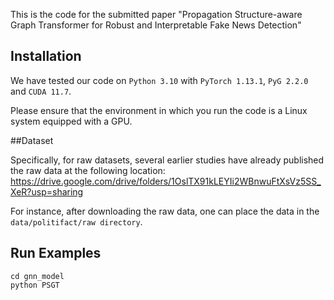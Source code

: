 This is the code for the submitted paper "Propagation Structure-aware Graph Transformer for Robust and Interpretable Fake News Detection"


## Installation
We have tested our code on `Python 3.10` with `PyTorch 1.13.1`, `PyG 2.2.0` and `CUDA 11.7`. 


Please ensure that the environment in which you run the code is a Linux system equipped with a GPU.

##Dataset


Specifically, for raw datasets, several earlier studies have already published the raw data at the following location: https://drive.google.com/drive/folders/1OslTX91kLEYIi2WBnwuFtXsVz5SS_XeR?usp=sharing

For instance, after downloading the raw data, one can place the data in the `data/politifact/raw directory`.


## Run Examples
```
cd gnn_model
python PSGT
```
